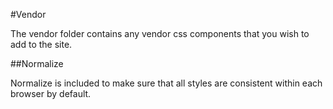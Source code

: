 #Vendor

The vendor folder contains any vendor css components that you wish to add to the site.

##Normalize

Normalize is included to make sure that all styles are consistent within each browser by default.
